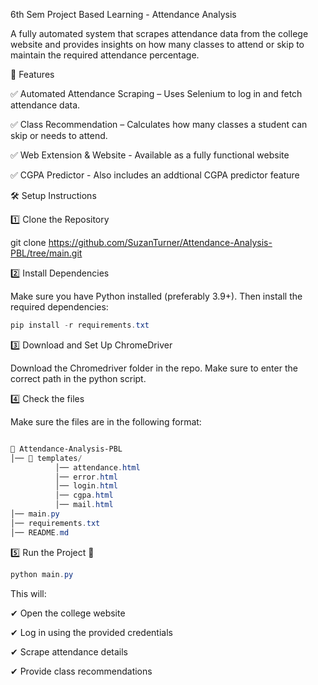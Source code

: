 6th Sem Project Based Learning - Attendance Analysis

A fully automated system that scrapes attendance data from the college website and provides insights on how many classes to attend or skip to maintain the required attendance percentage.

📌 Features

✅ Automated Attendance Scraping – Uses Selenium to log in and fetch attendance data.

✅ Class Recommendation – Calculates how many classes a student can skip or needs to attend.

✅ Web Extension & Website - Available as a fully functional website

✅ CGPA Predictor - Also includes an addtional CGPA predictor feature


🛠 Setup Instructions

1️⃣ Clone the Repository

git clone https://github.com/SuzanTurner/Attendance-Analysis-PBL/tree/main.git


2️⃣ Install Dependencies

Make sure you have Python installed (preferably 3.9+). Then install the required dependencies:

```powershell
pip install -r requirements.txt
```


3️⃣ Download and Set Up ChromeDriver

Download the Chromedriver folder in the repo. Make sure to enter the correct path in the python script.


4️⃣ Check the files

Make sure the files are in the following format:

```powershell

📂 Attendance-Analysis-PBL
│── 📂 templates/
          │── attendance.html
          │── error.html
          │── login.html
          │── cgpa.html
          │── mail.html
│── main.py                
│── requirements.txt        
│── README.md  
```

5️⃣ Run the Project 🚀

```powershell
python main.py
```

This will:

✔ Open the college website

✔ Log in using the provided credentials

✔ Scrape attendance details

✔ Provide class recommendations




